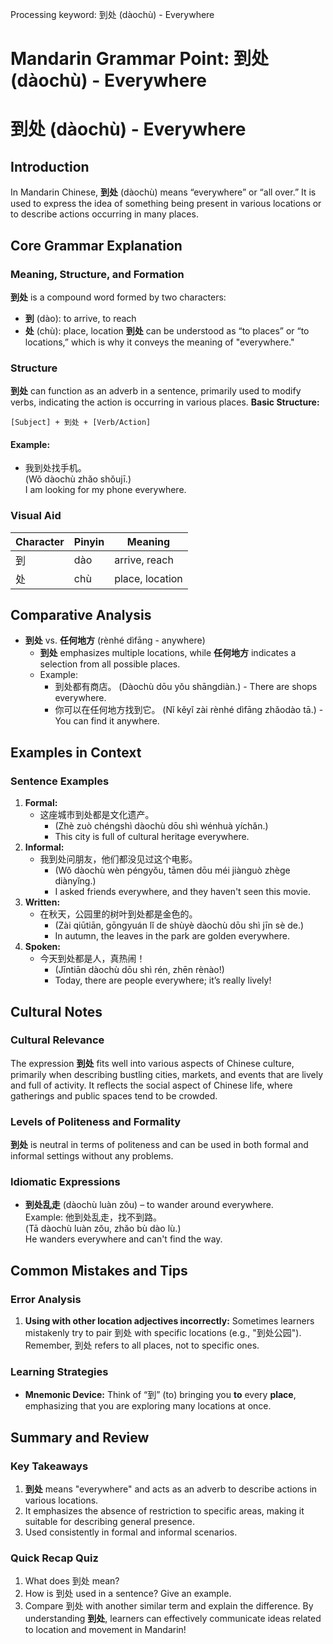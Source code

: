 Processing keyword: 到处 (dàochù) - Everywhere
# Mandarin Grammar Point: 到处 (dàochù) - Everywhere
# 到处 (dàochù) - Everywhere
## Introduction
In Mandarin Chinese, **到处** (dàochù) means “everywhere” or “all over.” It is used to express the idea of something being present in various locations or to describe actions occurring in many places.
## Core Grammar Explanation
### Meaning, Structure, and Formation
**到处** is a compound word formed by two characters:
- **到** (dào): to arrive, to reach
- **处** (chù): place, location
**到处** can be understood as “to places” or “to locations,” which is why it conveys the meaning of "everywhere."
### Structure
**到处** can function as an adverb in a sentence, primarily used to modify verbs, indicating the action is occurring in various places.
**Basic Structure:**
```
[Subject] + 到处 + [Verb/Action]
```
#### Example:
- 我到处找手机。  
  (Wǒ dàochù zhǎo shǒujī.)  
  I am looking for my phone everywhere.
### Visual Aid
| Character | Pinyin | Meaning        |
|-----------|--------|----------------|
| 到        | dào    | arrive, reach  |
| 处        | chù    | place, location |
## Comparative Analysis
- **到处** vs. **任何地方** (rènhé dìfāng - anywhere)
  - **到处** emphasizes multiple locations, while **任何地方** indicates a selection from all possible places.
  - Example: 
    - 到处都有商店。 (Dàochù dōu yǒu shāngdiàn.) - There are shops everywhere.
    - 你可以在任何地方找到它。 (Nǐ kěyǐ zài rènhé dìfāng zhǎodào tā.) - You can find it anywhere.
## Examples in Context
### Sentence Examples
1. **Formal:**
   - 这座城市到处都是文化遗产。
     - (Zhè zuò chéngshì dàochù dōu shì wénhuà yíchǎn.)
     - This city is full of cultural heritage everywhere.
2. **Informal:**
   - 我到处问朋友，他们都没见过这个电影。
     - (Wǒ dàochù wèn péngyǒu, tāmen dōu méi jiànguò zhège diànyǐng.)
     - I asked friends everywhere, and they haven't seen this movie.
3. **Written:**
   - 在秋天，公园里的树叶到处都是金色的。
     - (Zài qiūtiān, gōngyuán lǐ de shùyè dàochù dōu shì jīn sè de.)
     - In autumn, the leaves in the park are golden everywhere.
4. **Spoken:**
   - 今天到处都是人，真热闹！
     - (Jīntiān dàochù dōu shì rén, zhēn rènào!)
     - Today, there are people everywhere; it’s really lively!
## Cultural Notes
### Cultural Relevance
The expression **到处** fits well into various aspects of Chinese culture, primarily when describing bustling cities, markets, and events that are lively and full of activity. It reflects the social aspect of Chinese life, where gatherings and public spaces tend to be crowded.
### Levels of Politeness and Formality
**到处** is neutral in terms of politeness and can be used in both formal and informal settings without any problems.
### Idiomatic Expressions
- **到处乱走** (dàochù luàn zǒu) – to wander around everywhere.  
  Example: 他到处乱走，找不到路。  
  (Tā dàochù luàn zǒu, zhǎo bù dào lù.)  
  He wanders everywhere and can't find the way.
## Common Mistakes and Tips
### Error Analysis
1. **Using with other location adjectives incorrectly:** Sometimes learners mistakenly try to pair 到处 with specific locations (e.g., "到处公园"). Remember, 到处 refers to all places, not to specific ones.
### Learning Strategies
- **Mnemonic Device:** Think of “到” (to) bringing you **to** every **place**, emphasizing that you are exploring many locations at once.
## Summary and Review
### Key Takeaways
1. **到处** means "everywhere" and acts as an adverb to describe actions in various locations.
2. It emphasizes the absence of restriction to specific areas, making it suitable for describing general presence.
3. Used consistently in formal and informal scenarios.
### Quick Recap Quiz
1. What does 到处 mean?
2. How is 到处 used in a sentence? Give an example.
3. Compare 到处 with another similar term and explain the difference.
By understanding **到处**, learners can effectively communicate ideas related to location and movement in Mandarin!
